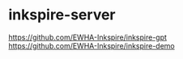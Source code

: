 # inkspire-server
https://github.com/EWHA-Inkspire/inkspire-gpt<br/>
https://github.com/EWHA-Inkspire/inkspire-demo
